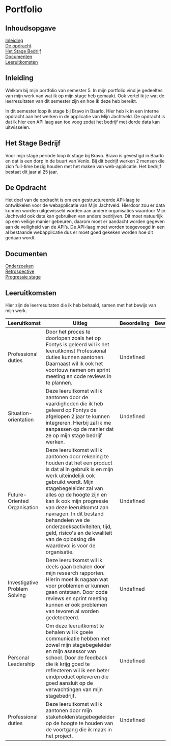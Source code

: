 # Portfolio

## Inhoudsopgave
[Inleiding](https://github.com/Stage-Bravo/Portfolio/blob/main/README.md#inleiding)<br>
[De opdracht](https://github.com/Stage-Bravo/Portfolio/blob/main/README.md#de-opdracht)<br>
[Het Stage Bedrijf](https://github.com/Stage-Bravo/Portfolio/blob/main/README.md#het-stage-bedrijf)<br>
[Documenten](https://github.com/Stage-Bravo/Portfolio/blob/main/README.md#documenten)<br>
[Leeruitkomsten](https://github.com/Stage-Bravo/Portfolio/blob/main/README.md#leeruitkomsten)

## Inleiding 
Welkom bij mijn portfolio van semester 5. In mijn portfolio vind je gedeeltes van mijn werk van wat ik op mijn stage heb gemaakt. Ook vertel ik je wat de leerresultaten van dit semester zijn en hoe ik deze heb bereikt.

In dit semester loop ik stage bij Bravo in Baarlo. Hier heb ik in een interne opdracht aan het werken in de applicatie van Mijn Jachtveld. De opdracht is dat ik hier een API laag aan toe voeg zodat het bedrijf met derde data kan uitwisselen. 

## Het Stage Bedrijf
Voor mijn stage periode loop ik stage bij Bravo. Bravo is gevestigd in Baarlo en dat is een dorp in de buurt van Venlo. Bij dit bedrijf werken 2 mensen die zich full-time bezig houden met het maken van web-applicatie. Het bedrijf bestaat dit jaar al 25 jaar. <br>

## De Opdracht
Het doel van de opdracht is om een gestructureerde API-laag te ontwikkelen voor de webapplicatie van Mijn Jachtveld. Hierdoor zou er data kunnen worden uitgewisseld worden aan andere organisaties waardoor Mijn Jachtveld ook data kan gebruiken van andere bedrijven. Dit moet natuurlijk op een veilige manier gebeuren, daarom moet er aandacht worden gegeven aan de veiligheid van de API’s. De API-laag moet worden toegevoegd in een al bestaande webapplicatie dus er moet goed gekeken worden hoe dit gedaan wordt. 

## Documenten 
[Onderzoeken](https://github.com/Stage-Bravo/Portfolio/tree/main/Onderzoek)<br>
[Retrospective](https://github.com/Stage-Bravo/Portfolio/blob/main/Retrospective.md) <br>
[Progressie stage](https://github.com/Stage-Bravo/Portfolio/tree/main/Progressie_stage) 

## Leeruitkomsten
Hier zijn de leerresultaten die ik heb behaald, samen met het bewijs van mijn werk.

Leeruitkomst | Uitleg | Beoordeling | Bewijs 
--- | --- | --- | --- 
Professional duties | Door het proces te doorlopen zoals het op Fontys is geleerd wil ik het leeruitkomst Professional duties kunnen aantonen. Daarnaast wil ik ook het voortouw nemen om sprint meeting en code reviews in te plannen. | Undefined | <br>
Situation-orientation | Deze leeruitkomst wil ik aantonen door de vaardigheden die ik heb geleerd op Fontys de afgelopen 2 jaar te kunnen integreren. Hierbij zal ik me aanpassen op de manier dat ze op mijn stage bedrijf werken. | Undefined | <br>
Future-Oriented Organisation | Deze leeruitkomst wil ik aantonen door rekening te houden dat het een product is dat al in gebruik is en mijn werk uiteindelijk ook gebruikt wordt. Mijn stagebegeleider zal van alles op de hoogte zijn en kan ik ook mijn progressie van deze leeruitkomst aan navragen. In dit bestand behandelen we de onderzoeksactiviteiten, tijd, geld, risico's en de kwaliteit van de oplossing die waardevol is voor de organisatie.   | Undefined | <br>
Investigative Problem Solving | Deze leeruitkomst wil ik deels gaan behalen door mijn research rapporten. Hierin moet ik nagaan wat voor problemen er kunnen gaan ontstaan. Door code reviews en sprint meeting kunnen er ook problemen van tevoren al worden gedetecteerd.  | Undefined | <br>
Personal Leadership | Om deze leeruitkomst te behalen wil ik goeie communicatie hebben met zowel mijn stagebegeleider en mijn assessor van school. Door de feedback die ik krijg goed te reflecteren wil ik een beter eindproduct opleveren die goed aansluit op de verwachtingen van mijn stagebedrijf.  | Undefined | <br>
Professional duties | Deze leeruitkomst wil ik aantonen door mijn stakeholder/stagebegeleider op de hoogte te houden van de voortgang die ik maak in het project. | Undefined | <br> 
